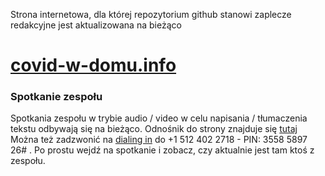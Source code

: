 Strona internetowa, dla której repozytorium github stanowi zaplecze redakcyjne jest aktualizowana na bieżąco

# [covid-w-domu.info](https://www.covid-w-domu.info)


### Spotkanie zespołu

Spotkania zespołu w trybie audio / video w celu napisania / tłumaczenia tekstu odbywają się na bieżąco. Odnośnik do strony znajduje się [tutaj](https://meet.jit.si/OngoingTeamMeetingForCovidAtHome) Można też zadzwonić na [dialing in](+15124022718) do +1 512 402 2718 - PIN: 3558 5897 26# . Po prostu wejdź na spotkanie i zobacz, czy aktualnie jest tam ktoś z zespołu.
